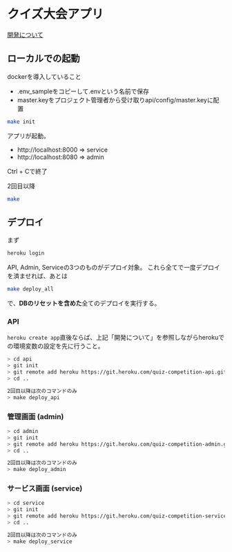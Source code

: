 # クイズ大会アプリ

[開発について](https://scrapbox.io/programming-technology/Nuxt_+_Vuetify_+_Rails_API_mode%E3%81%A7%E3%82%AF%E3%82%A4%E3%82%BA%E5%A4%A7%E4%BC%9AWeb%E3%82%A2%E3%83%97%E3%83%AA%E3%82%92%E4%BD%9C%E3%82%8B)

## ローカルでの起動
dockerを導入していること

- .env_sampleをコピーして.envという名前で保存
- master.keyをプロジェクト管理者から受け取りapi/config/master.keyに配置

``` bash
make init
```

アプリが起動。
- http://localhost:8000 => service
- http://localhost:8080 => admin

Ctrl + Cで終了

2回目以降
``` bash
make
```

## デプロイ
まず
``` bash
heroku login
```

API, Admin, Serviceの3つのものがデプロイ対象。
これら全てで一度デプロイを済ませれば、あとは
``` bash
make deploy_all
```
で、**DBのリセットを含めた**全てのデプロイを実行する。

### API
`heroku create app`直後ならば、上記「開発について」を参照しながらherokuでの環境変数の設定を先に行うこと。
``` bash
> cd api
> git init
> git remote add heroku https://git.heroku.com/quiz-competition-api.git
> cd ..

2回目以降は次のコマンドのみ
> make deploy_api
```

### 管理画面 (admin)
``` bash
> cd admin
> git init
> git remote add heroku https://git.heroku.com/quiz-competition-admin.git
> cd ..

2回目以降は次のコマンドのみ
> make deploy_admin
```

### サービス画面 (service)
``` bash
> cd service
> git init
> git remote add heroku https://git.heroku.com/quiz-competition-service.git
> cd ..

2回目以降は次のコマンドのみ
> make deploy_service
```
